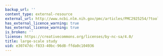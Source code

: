 ```yaml
---
backup_url: ''
content_type: external-resource
external_url: http://www.ncbi.nlm.nih.gov/pmc/articles/PMC2925254/?tool=pubmed
has_external_licence_warning: true
has_external_license_warning: true
is_broken: ''
license: https://creativecommons.org/licenses/by-nc-sa/4.0/
title: large-scale study
uid: e30747dc-f833-40bc-96d8-ffda0c104936
---
```

